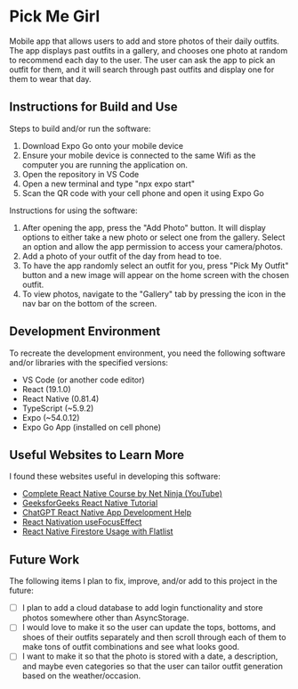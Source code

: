 # Pick Me Girl

Mobile app that allows users to add and store photos of their daily outfits. The app displays past outfits in a gallery, and chooses one photo at random to recommend each day to the user. The user can ask the app to pick an outfit for them, and it will search through past outfits and display one for them to wear that day.


## Instructions for Build and Use

Steps to build and/or run the software:

1. Download Expo Go onto your mobile device
2. Ensure your mobile device is connected to the same Wifi as the computer you are running the application on.
3. Open the repository in VS Code
4. Open a new terminal and type "npx expo start"
5. Scan the QR code with your cell phone and open it using Expo Go

Instructions for using the software:

1. After opening the app, press the "Add Photo" button. It will display options to either take a new photo or select one from the gallery. Select an option and allow the app permission to access your camera/photos.
2. Add a photo of your outfit of the day from head to toe.
3. To have the app randomly select an outfit for you, press "Pick My Outfit" button and a new image will appear on the home screen with the chosen outfit.
4. To view photos, navigate to the "Gallery" tab by pressing the icon in the nav bar on the bottom of the screen.


## Development Environment 

To recreate the development environment, you need the following software and/or libraries with the specified versions:

* VS Code (or another code editor)
* React (19.1.0)
* React Native (0.81.4)
* TypeScript (~5.9.2)
* Expo (~54.0.12)
* Expo Go App (installed on cell phone)

## Useful Websites to Learn More

I found these websites useful in developing this software:

* [Complete React Native Course by Net Ninja (YouTube)](https://www.youtube.com/playlist?list=PL4cUxeGkcC9hNTz3sxqGTfxAwU-DIHJd2)
* [GeeksforGeeks React Native Tutorial](https://www.geeksforgeeks.org/react-native/react-native-tutorial/)
* [ChatGPT React Native App Development Help](https://chatgpt.com/c/68e42698-b9ac-8328-a7a6-7941fbe6f154)
* [React Nativation useFocusEffect](https://reactnavigation.org/docs/use-focus-effect/)
* [React Native Firestore Usage with Flatlist](https://rnfirebase.io/firestore/usage-with-flatlists)

## Future Work

The following items I plan to fix, improve, and/or add to this project in the future:

* [ ] I plan to add a cloud database to add login functionality and store photos somewhere other than AsyncStorage.
* [ ] I would love to make it so the user can update the tops, bottoms, and shoes of their outfits separately and then scroll through each of them to make tons of outfit combinations and see what looks good.
* [ ] I want to make it so that the photo is stored with a date, a description, and maybe even categories so that the user can tailor outfit generation based on the weather/occasion.